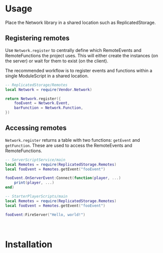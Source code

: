 # Usage
Place the Network library in a shared location such as ReplicatedStorage.

## Registering remotes
Use `Network.register` to centrally define which RemoteEvents and RemoteFunctions the project uses. This will either create the instances (on the server) or wait for them to exist (on the client).

The recommended workflow is to register events and functions within a single ModuleScript in a shared location. 

```Lua
-- ReplicatedStorage/Remotes
local Network = require(Vendor.Network)

return Network.register({
	fooEvent = Network.Event,
	barFunction = Network.Function,
})
```

## Accessing remotes
`Network.register` returns a table with two functions: `getEvent` and `getFunction`. These are used to access the RemoteEvents and RemoteFunctions.

```Lua
-- ServerScriptService/main
local Remotes = require(ReplicatedStorage.Remotes)
local fooEvent = Remotes.getEvent("fooEvent")

fooEvent.OnServerEvent:Connect(function(player, ...)
	print(player, ...)
end)
```
```Lua
-- StarterPlayerScripts/main
local Remotes = require(ReplicatedStorage.Remotes)
local fooEvent = Remotes.getEvent("fooEvent")

fooEvent:FireServer("Hello, world!")
```
<br>

# Installation


